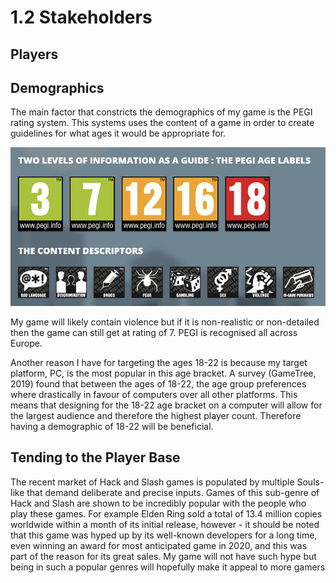 # 1.2 Stakeholders

## Players



## Demographics

The main factor that constricts the demographics of my game is the PEGI rating system. This systems uses the content of a game in order to create guidelines for what ages it would be appropriate for.

![](<../.gitbook/assets/image (2).png>)

My game will likely contain violence but if it is non-realistic or non-detailed then the game can still get at rating of 7. PEGI is recognised all across Europe.&#x20;

Another reason I have for targeting the ages 18-22 is because my target platform, PC, is the most popular in this age bracket. A survey (GameTree, 2019) found that between the ages of 18-22, the age group preferences where drastically in favour of computers over all other platforms. This means that designing for the 18-22 age bracket on a computer will allow for the largest audience and therefore the highest player count. Therefore having a demographic of 18-22 will be beneficial.

## Tending to the Player Base

&#x20;The recent market of Hack and Slash games is populated by multiple Souls-like that demand deliberate and precise inputs. Games of this sub-genre of Hack and Slash are shown to be incredibly popular with the people who play these games. For example Elden Ring sold a total of 13.4 million copies worldwide within a month of its initial release, however - it should be noted that this game was hyped up by its well-known developers for a long time, even winning an award for most anticipated game in 2020, and this was part of the reason for its great sales. My game will not have such hype but being in such a popular genres will hopefully make it appeal to more gamers
